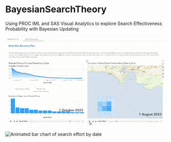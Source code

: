 # BayesianSearchTheory
Using PROC IML and SAS Visual Analytics to explore Search Effectiveness Probability with Bayesian Updating

![Dashboard showing updated probabilities for Bayesian Search Theory](https://raw.githubusercontent.com/HarrySnart/BayesianSearchTheory/main/Images/Picture3.gif)

![Animated bar chart of search effort by date]([https://raw.githubusercontent.com/HarrySnart/BayesianSearchTheory/main/Images/Picture2.gif)
